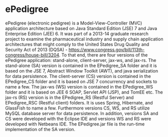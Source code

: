 # ePedigree
ePedigree (electronic pedigree) is a Model-View-Controller (MVC) application architecture based on Java Standard Edition (JSE) 7 and Java Enterprise Edition (JEE) 6. It was part of a 2013-14 graduate research project to examine the pharmaceutical industry and supply chain application architectures that might comply to the United States Drug Quality and Security Act of 2013 (DQSA) - https://www.congress.gov/bill/113th-congress/house-bill/3204. To that end, there are four versions of the ePedigree application: stand-alone, client-server, jax-ws, and jax-rs. The stand-alone (SA) version is contained in the EPedigree_SA folder and it is based on the JSE 7, Abstract Window Toolkit (AWT), and java serialization for data persistence. The client-server (CS) version is contained in the EPedigree_CS folder and it is based on JSE 7 concurrency and sockets to name a few. The jax-ws (WS) version is contained in the EPedigree_WS folder and it is based on JEE 6 SOAP, Servlet API (JSP), and TomEE etc. The jax-rs (RS) version is in the EPedigree_RS (Restful Server) and EPedigree_RSC (Restful client) folders. It is uses Spring, Hibernate, and GlassFish to name a few. Furthermore versions CS, WS, and RS utilize MySQL database server for data persistence. In addition, versions SA and CS were developed with the Eclipse IDE and versions WS and RS were developed with Netbeans IDE. The EPedigree.jar file is the run-time implementation of the SA version. 
